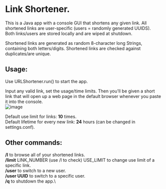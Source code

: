 # Link Shortener.

This is a Java app with a console GUI that shortens any given link. All shortened links are user-specific (users = randomly generated UUIDS). Both links/users are stored locally and are wiped at shutdown.

Shortened links are generated as random 8-character long Strings, containing both letters/digits. Shortened links are checked against duplicates/are unique.

## Usage:
Use URLShortener.run() to start the app.

Input any valid link, set the usage/time limits. Then you'll be given a short link that will open up a web page in the default browser whenever you paste it into the console.\
![image](https://github.com/user-attachments/assets/33fa6f0a-f47f-4262-88cc-1bac858943ab)


Default use limit for links: **10** times.\
Default lifetime for every new link: **24** hours (can be changed in settings.conf).

## Other commands:
**/l** to browse all of your shortened links.\
**/limit** LINK_NUMBER (use /l to check) USE_LIMIT to change use limit of a specific link.\
**/user** to switch to a new user.\
**/user UUID** to switch to a specific user.\
**/q** to shutdown the app.\
